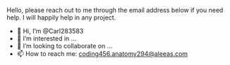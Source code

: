 
Hello, please reach out to me through the email address below if you need help.
I will happily help in any project.



- 👋 Hi, I’m @Carl283583
- 👀 I’m interested in ...
- 💞️ I’m looking to collaborate on ...
- 📫 How to reach me: coding456.anatomy294@aleeas.com

